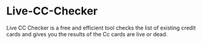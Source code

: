 # Live-CC-Checker
Live CC Checker is a free and efficient tool checks the list of existing credit cards and gives you the results of the Cc cards are live or dead.
